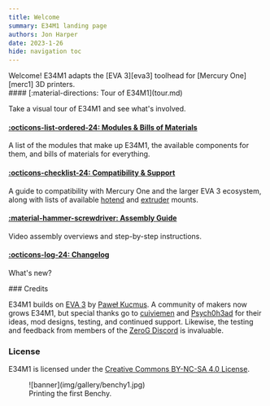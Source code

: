 ```yaml
---
title: Welcome
summary: E34M1 landing page
authors: Jon Harper
date: 2023-1-26
hide: navigation toc
---
```


<div markdown class="jh-grid-container jh-grid-2">
<div markdown class="jh-grid-container jh-grid-1">
Welcome! E34M1 adapts the [EVA 3][eva3] toolhead for [Mercury One][merc1] 3D printers.

<div markdown class="jh-card">
#### [:material-directions: Tour of E34M1](tour.md)

Take a visual tour of E34M1 and see what's involved.

#### [:octicons-list-ordered-24: Modules & Bills of Materials](modules/index.md)

A list of the modules that make up E34M1, the available components for them, and bills of materials for everything.

#### [:octicons-checklist-24: Compatibility & Support](compat/index.md)

A guide to compatibility with Mercury One and the larger EVA 3 ecosystem, along with lists of available [hotend](compat/hotends.md) and [extruder](compat/drives.md) mounts.


#### [:material-hammer-screwdriver: Assembly Guide](assembly/index.md)

Video assembly overviews and step-by-step instructions.

#### [:octicons-log-24: Changelog](changelog.md)

What's new?

</div>
<div markdown class="jh-card">
### Credits

E34M1 builds on [EVA 3](eva3) by [Paweł Kucmus](https://github.com/pkucmus). A community of makers now grows E34M1, but special thanks go to [cuiviemen](https://www.printables.com/@cuiviemen_127292) and [Psych0h3ad](https://www.printables.com/@Psych0h3ad_168275) for their ideas, mod designs, testing, and continued support. Likewise, the testing and feedback from members of the [ZeroG Discord](https://discord.io/zerog) is invaluable.

### License

E34M1 is licensed under the [Creative Commons BY-NC-SA 4.0 License](https://creativecommons.org/licenses/by-nc-sa/4.0/).

</div>
</div>
<div markdown class="jh-grid-img">
<figure markdown>
![banner](img/gallery/benchy1.jpg)
    <figcaption markdown>
    Printing the first Benchy.
    </figcaption>
</figure>
</div>

[eva3]: https://main.eva-3d.page/
[merc1]: https://docs.zerog.one/